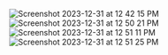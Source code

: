 ![Screenshot 2023-12-31 at 12 42 15 PM](https://github.com/neelamkoli06/RockPaperScissor-game/assets/85050864/c0dbb275-b139-4091-848e-53efd19564fb)
![Screenshot 2023-12-31 at 12 50 21 PM](https://github.com/neelamkoli06/RockPaperScissor-game/assets/85050864/fb79ba74-c0a1-4b93-808a-ca665437b564)
![Screenshot 2023-12-31 at 12 51 11 PM](https://github.com/neelamkoli06/RockPaperScissor-game/assets/85050864/1a9534fb-c644-4518-aa1b-d3b66fa55e3e)
![Screenshot 2023-12-31 at 12 51 25 PM](https://github.com/neelamkoli06/RockPaperScissor-game/assets/85050864/a7f46bef-dbba-495c-a9e6-9ff9126535c1)





